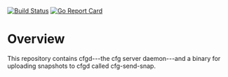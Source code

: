 [![Build Status](https://travis-ci.org/Confbase/cfgd.svg?branch=master)](https://travis-ci.org/Confbase/cfgd) [![Go Report Card](https://goreportcard.com/badge/github.com/Confbase/cfgd)](https://goreportcard.com/report/github.com/Confbase/cfgd)

# Overview

This repository contains cfgd---the cfg server daemon---and a binary for
uploading snapshots to cfgd called cfg-send-snap.
